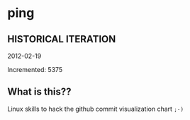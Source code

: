 # ping

## HISTORICAL ITERATION
2012-02-19

Incremented: 5375

## What is this?? 
Linux skills to hack the github commit visualization chart `;-)`
